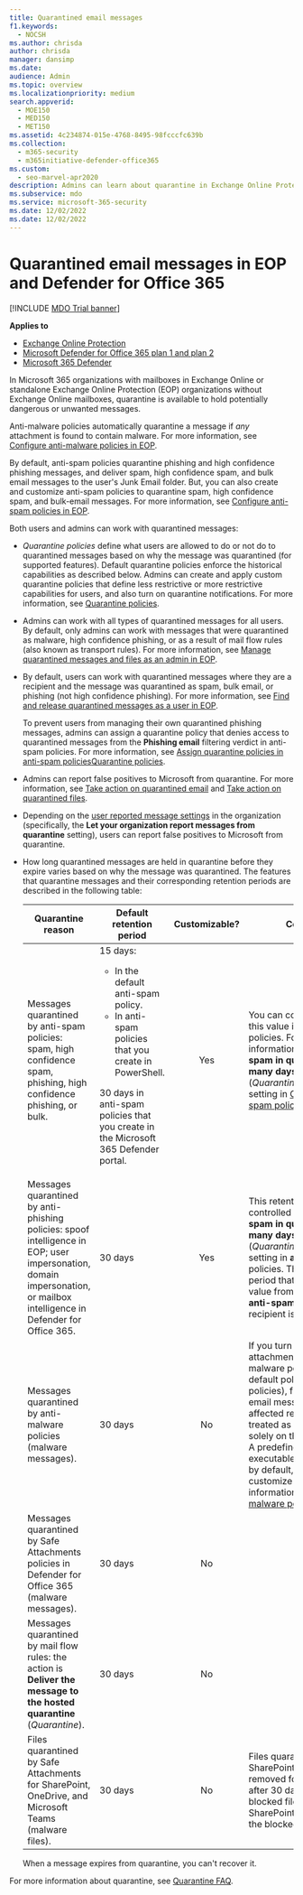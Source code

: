 ```yaml
---
title: Quarantined email messages
f1.keywords:
  - NOCSH
ms.author: chrisda
author: chrisda
manager: dansimp
ms.date:
audience: Admin
ms.topic: overview
ms.localizationpriority: medium
search.appverid:
  - MOE150
  - MED150
  - MET150
ms.assetid: 4c234874-015e-4768-8495-98fcccfc639b
ms.collection:
  - m365-security
  - m365initiative-defender-office365
ms.custom:
  - seo-marvel-apr2020
description: Admins can learn about quarantine in Exchange Online Protection (EOP) that holds potentially dangerous or unwanted messages.
ms.subservice: mdo
ms.service: microsoft-365-security
ms.date: 12/02/2022
ms.date: 12/02/2022
---
```


# Quarantined email messages in EOP and Defender for Office 365

[!INCLUDE [MDO Trial banner](../includes/mdo-trial-banner.md)]

**Applies to**
- [Exchange Online Protection](eop-about.md)
- [Microsoft Defender for Office 365 plan 1 and plan 2](defender-for-office-365.md)
- [Microsoft 365 Defender](../defender/microsoft-365-defender.md)

In Microsoft 365 organizations with mailboxes in Exchange Online or standalone Exchange Online Protection (EOP) organizations without Exchange Online mailboxes, quarantine is available to hold potentially dangerous or unwanted messages.

Anti-malware policies automatically quarantine a message if _any_ attachment is found to contain malware. For more information, see [Configure anti-malware policies in EOP](anti-malware-policies-configure.md).

By default, anti-spam policies quarantine phishing and high confidence phishing messages, and deliver spam, high confidence spam, and bulk email messages to the user's Junk Email folder. But, you can also create and customize anti-spam policies to quarantine spam, high confidence spam, and bulk-email messages. For more information, see [Configure anti-spam policies in EOP](anti-spam-policies-configure.md).

Both users and admins can work with quarantined messages:

- _Quarantine policies_ define what users are allowed to do or not do to quarantined messages based on why the message was quarantined (for supported features). Default quarantine policies enforce the historical capabilities as described below. Admins can create and apply custom quarantine policies that define less restrictive or more restrictive capabilities for users, and also turn on quarantine notifications. For more information, see [Quarantine policies](quarantine-policies.md).

- Admins can work with all types of quarantined messages for all users. By default, only admins can work with messages that were quarantined as malware, high confidence phishing, or as a result of mail flow rules (also known as transport rules). For more information, see [Manage quarantined messages and files as an admin in EOP](quarantine-admin-manage-messages-files.md).

- By default, users can work with quarantined messages where they are a recipient and the message was quarantined as spam, bulk email, or phishing (not high confidence phishing). For more information, see [Find and release quarantined messages as a user in EOP](quarantine-end-user.md).

  To prevent users from managing their own quarantined phishing messages, admins can assign a quarantine policy that denies access to quarantined messages from the **Phishing email** filtering verdict in anti-spam policies. For more information, see [Assign quarantine policies in anti-spam policies](quarantine-policies.md#anti-spam-policies)[Quarantine policies](quarantine-policies.md).

- Admins can report false positives to Microsoft from quarantine. For more information, see [Take action on quarantined email](quarantine-admin-manage-messages-files.md#take-action-on-quarantined-email) and [Take action on quarantined files](quarantine-admin-manage-messages-files.md#take-action-on-quarantined-files).

- Depending on the [user reported message settings](submissions-user-reported-messages-files-custom-mailbox.md) in the organization (specifically, the **Let your organization report messages from quarantine** setting), users can report false positives to Microsoft from quarantine.

- How long quarantined messages are held in quarantine before they expire varies based on why the message was quarantined. The features that quarantine messages and their corresponding retention periods are described in the following table:

  |Quarantine reason|Default retention period|Customizable?|Comments|
  |---|---|:---:|---|
  |Messages quarantined by anti-spam policies: spam, high confidence spam, phishing, high confidence phishing, or bulk.|15 days: <ul><li>In the default anti-spam policy.</li><li>In anti-spam policies that you create in PowerShell.</li></ul> <p> 30 days in anti-spam policies that you create in the Microsoft 365 Defender portal.|Yes|You can configure (lower) this value in anti-spam policies. For more information, see the **Retain spam in quarantine for this many days** (_QuarantineRetentionPeriod_) setting in [Configure anti-spam policies](anti-spam-policies-configure.md).|
  |Messages quarantined by anti-phishing policies: spoof intelligence in EOP; user impersonation, domain impersonation, or mailbox intelligence in Defender for Office 365.|30 days|Yes|This retention period is also controlled by the **Retain spam in quarantine for this many days** (_QuarantineRetentionPeriod_) setting in **anti-spam** policies. The retention period that's used is the value from the first matching **anti-spam** policy that the recipient is defined in.|
  |Messages quarantined by anti-malware policies (malware messages).|30 days|No|If you turn on common attachments filtering in anti-malware policies (in the default policy or in custom policies), file attachments in email messages to the affected recipients are treated as malware based solely on the file extension. A predefined list of mostly executable file types is used by default, but you can customize the list. For more information, see [Anti-malware policies](anti-malware-protection-about.md#anti-malware-policies).|
  |Messages quarantined by Safe Attachments policies in Defender for Office 365 (malware messages).|30 days|No||
  |Messages quarantined by mail flow rules: the action is **Deliver the message to the hosted quarantine** (_Quarantine_).|30 days|No||
  |Files quarantined by Safe Attachments for SharePoint, OneDrive, and Microsoft Teams (malware files).|30 days|No|Files quarantined in SharePoint or OneDrive are removed fom quarantine after 30 days, but the blocked files remain in SharePoint or OneDrive in the blocked state.|

  When a message expires from quarantine, you can't recover it.

For more information about quarantine, see [Quarantine FAQ](quarantine-faq.yml).
